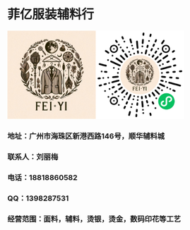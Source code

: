 
# 菲亿服装辅料行
<img src="logo.jpg" width = 200 height = 200><img src="microapp.jpg" width = 200 height = 200>

### 地址：广州市海珠区新港西路146号，顺华辅料城
### 联系人：刘丽梅
### 电话：18818860582
### QQ：1398287531
### 经营范围：面料，辅料，烫银，烫金，数码印花等工艺


<!--

**Here are some ideas to get you started:**

🙋‍♀️ A short introduction - what is your organization all about?
🌈 Contribution guidelines - how can the community get involved?
👩‍💻 Useful resources - where can the community find your docs? Is there anything else the community should know?
🍿 Fun facts - what does your team eat for breakfast?
🧙 Remember, you can do mighty things with the power of [Markdown](https://docs.github.com/github/writing-on-github/getting-started-with-writing-and-formatting-on-github/basic-writing-and-formatting-syntax)
-->
